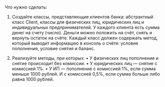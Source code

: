 Что нужно сделать:

1. Создайте классы, представляющие клиентов банка: абстрактный класс Client, классы для физических лиц, юридических лиц и индивидуальных предпринимателей.
У каждого клиента есть сумма денег на счету (число). Деньги можно положить на счёт, снять и вернуть остаток на счёте. 
Каждый класс должен содержать метод, который выводит информацию в консоль о счёте: условие пополнения, условие снятия и баланс.

2. Реализуйте методы, при которых:
•	У физических лиц пополнение и снятие происходит без комиссии.
•	У юридических лиц — снятие с комиссией 1%.
•	У ИП — пополнение с комиссией 1%, если сумма меньше 1000 рублей. И с комиссией 0,5%, если сумма больше либо равна 1000 рублей.
